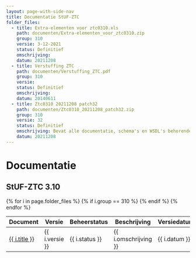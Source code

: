 ```yaml
---
layout: page-with-side-nav
title: Documentatie StUF-ZTC
folder_files:
  - title: Extra-elementen voor ztc0310.xls
    path: documenten/Extra-elementen_voor_ztc0310.zip
    group: 310
    versie: 3-12-2021
    status: Definitief
    omschrijving: 
    datum: 20211208
  - title: Verstuffing ZTC
    path: documenten/Verstuffing_ZTC.pdf
    group: 310
    versie: 
    status: Definitief
    omschrijving: 
    datum: 20140611
  - title: Ztc0310 20211208 patch32
    path: documenten/Ztc0310_20211208_patch32.zip
    group: 310
    versie: 32
    status: Definitief
    omschrijving: Bevat alle documentatie, schema's en WSDL's behorende bij patch 32 van StUF-ZTC 3.10 inclusief alle bij de StUF 3.01 onderlaag en StUF-BG 3.10 horende zaken. Tevens bevat de zip het overzicht van de er in verwerkte onderhoudsverzoeken.
    datum: 20211208
---
```


# Documentatie

## StUF-ZTC 3.10

<table>
	<thead>
		<tr>
			<th>Document</th><th>Versie</th><th>Beheerstatus</th><th>Beschrijving</th><th>Versiedatum</th>
		</tr>
	</thead>
	<tbody>
		{% for i in page.folder_files %}
			{% if i.group == 310 %} 
				<tr>
					<td>
					  <a href="{{ i.path | base_url }}">
						{{ i.title }}
					  </a>
					</td>
					<td>{{ i.versie }}</td>
					<td>{{ i.status }}</td>
					<td>{{ i.omschrijving }}</td>
					<td>{{ i.datum }}</td>
				</tr>
			{% endif %} 
		{% endfor %}
	</tbody>
</table>


